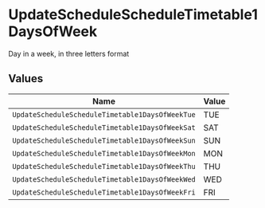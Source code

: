 # UpdateScheduleScheduleTimetable1DaysOfWeek

Day in a week, in three letters format


## Values

| Name                                            | Value                                           |
| ----------------------------------------------- | ----------------------------------------------- |
| `UpdateScheduleScheduleTimetable1DaysOfWeekTue` | TUE                                             |
| `UpdateScheduleScheduleTimetable1DaysOfWeekSat` | SAT                                             |
| `UpdateScheduleScheduleTimetable1DaysOfWeekSun` | SUN                                             |
| `UpdateScheduleScheduleTimetable1DaysOfWeekMon` | MON                                             |
| `UpdateScheduleScheduleTimetable1DaysOfWeekThu` | THU                                             |
| `UpdateScheduleScheduleTimetable1DaysOfWeekWed` | WED                                             |
| `UpdateScheduleScheduleTimetable1DaysOfWeekFri` | FRI                                             |